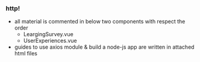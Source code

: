 ### http!
- all material is commented in below two components with respect the order
    - LeargingSurvey.vue
    - UserExperiences.vue
- guides to use axios module & build a node-js app are written in attached html files
